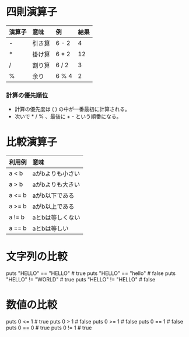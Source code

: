 # 四則演算子
| 演算子 | 意味 | 例 | 結果 |
| :--- | :--- | :--- | :--- |
| - | 引き算 | 6 - 2 | 4 |
| * | 掛け算 | 6 * 2 | 12 |
| / | 割り算 | 6 / 2 | 3 |
| % | 余り | 6 % 4 | 2 |

### 計算の優先順位
- 計算の優先度は ( ) の中が一番最初に計算される。
- 次いで * / % 、最後に + - という順番になる。


# 比較演算子
| 利用例 | 意味 |
| :--- | :--- |
| a < b | aがbよりも小さい |
| a > b | aがbよりも大きい |
| a <= b | aがb以下である |
| a >= b | aがb以上である |
| a != b | aとbは等しくない |
| a == b | aとbは等しい |


# 文字列の比較
puts "HELLO" == "HELLO" # true
puts "HELLO" == "hello" # false
puts "HELLO" != "WORLD" # true
puts "HELLO" != "HELLO" # false

# 数値の比較
puts 0 <= 1 # true
puts 0 > 1 # false
puts 0 >= 1 # false
puts 0 == 1 # false
puts 0 == 0 # true
puts 0 != 1 # true

